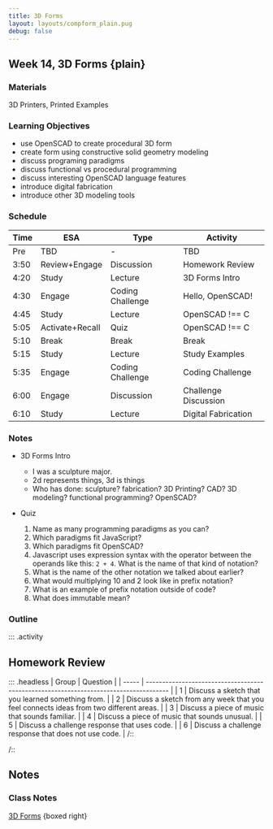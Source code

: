 ```yaml
---
title: 3D Forms
layout: layouts/compform_plain.pug
debug: false
---
```


## Week 14, 3D Forms {plain}

### Materials

3D Printers, Printed Examples


### Learning Objectives
- use OpenSCAD to create procedural 3D form
- create form using constructive solid geometry modeling
- discuss programing paradigms
- discuss functional vs procedural programming
- discuss interesting OpenSCAD language features
- introduce digital fabrication
- introduce other 3D modeling tools 

### Schedule

| Time | ESA             | Type             | Activity             |
| ---- | --------------- | ---------------- | -------------------- |
| Pre  | TBD             | -                | TBD                  |
| 3:50 | Review+Engage   | Discussion       | Homework Review      |
| 4:20 | Study           | Lecture          | 3D Forms Intro       |
| 4:30 | Engage          | Coding Challenge | Hello, OpenSCAD!     |
| 4:45 | Study           | Lecture          | OpenSCAD !== C       |
| 5:05 | Activate+Recall | Quiz             | OpenSCAD !== C       |
| 5:10 | Break           | Break            | Break                |
| 5:15 | Study           | Lecture          | Study Examples       |
| 5:35 | Engage          | Coding Challenge | Coding Challenge     |
| 6:00 | Engage          | Discussion       | Challenge Discussion |
| 6:10 | Study           | Lecture          | Digital Fabrication  |


### Notes 

- 3D Forms Intro
    - I was a sculpture major.
    - 2d represents things, 3d is things
    - Who has done: sculpture? fabrication? 3D Printing? CAD? 3D modeling? functional programming? OpenSCAD?

- Quiz
    1. Name as many programming paradigms as you can?
    2. Which paradigms fit JavaScript?
    3. Which paradigms fit OpenSCAD? 
    4. Javascript uses expression syntax with the operator between the operands like this: `2 + 4`. What is the name of that kind of notation? 
    5. What is the name of the other notation we talked about earlier?
    6. What would multiplying 10 and 2 look like in prefix notation?
    7. What is an example of prefix notation outside of code?
    8. What does immutable mean? 

### Outline

::: .activity

## Homework Review

::: .headless
| Group | Question                                                                              |
| ----- | ------------------------------------------------------------------------------------- |
| 1     | Discuss a sketch that you learned something from.                                     |
| 2     | Discuss a sketch from any week that you feel connects ideas from two different areas. |
| 3     | Discuss a piece of music that sounds familiar.                                        |
| 4     | Discuss a piece of music that sounds unusual.                                         |
| 5     | Discuss a challenge response that uses code.                                          |
| 6     | Discuss a challenge response that does not use code.                                  |
/::

/::

## Notes


### Class Notes

[3D Forms](./index.html) {boxed right}






<style> 
    .headless thead {
        display: none;
    }
</style>

